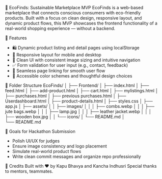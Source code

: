 🌿 EcoFinds: Sustainable Marketplace MVP
EcoFinds is a web-based marketplace that connects conscious consumers with eco-friendly products. Built with a focus on clean design, responsive layout, and dynamic product flows, this MVP showcases the frontend functionality of a real-world shopping experience — without a backend.

🚀 Features
- 🛍️ Dynamic product listing and detail pages using localStorage
- 📱 Responsive layout for mobile and desktop
- 🎨 Clean UI with consistent image sizing and intuitive navigation
- ✅ Form validation for user input (e.g., contact, feedback)
- 🔄 Seamless page linking for smooth user flow
- 🌈 Accessible color schemes and thoughtful design choices



📂 Folder Structure
EcoFinds/
│
├── Frontend/
│   ├── index.html
│   ├── feed.html
│   ├── add-product.html
│   ├── cart.html
│   ├── mylistings.html
│   ├── purchases.html
│   ├── previous purchases.html
│   ├── Userdashboard.html
│   ├── product-details.html
│   ├── styles.css
│   ├── app.js
│   ├── assets/
│   │   ├── images/
│   │   │   ├── combs.webp
│   │   │   ├── jute bags.webp
│   │   │   ├── lamp.jpg
│   │   │   ├── leather jacket.webp
│   │   │   ├── wooden box.jpg
│   │   └── icons/
│   └── README.md
│
└── README.md

🎯 Goals for Hackathon Submission
- Polish UI/UX for judges
- Ensure image consistency and logo placement
- Simulate real-world product flows
- Write clean commit messages and organize repo professionally

🙌 Credits
Built with ❤️ by Kapu Bhavya and Kancha Indhusri
Special thanks to mentors, teammates.



